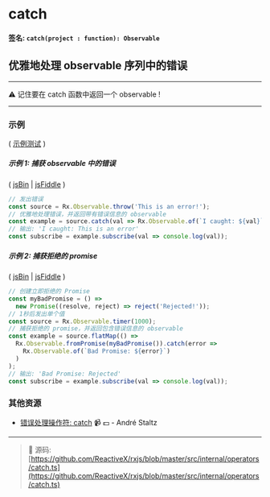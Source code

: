 # catch

#### 签名: `catch(project : function): Observable`

## 优雅地处理 observable 序列中的错误

---

:warning:  记住要在 catch 函数中返回一个 observable !

---

### 示例

( [示例测试](https://github.com/btroncone/learn-rxjs/blob/master/operators/specs/error_handling/catch-spec.ts) )

##### 示例 1: 捕获 observable 中的错误

( [jsBin](http://jsbin.com/porevoxelu/1/edit?js,console) |
[jsFiddle](https://jsfiddle.net/btroncone/wk4oLLqc/) )

```js
// 发出错误
const source = Rx.Observable.throw('This is an error!');
// 优雅地处理错误，并返回带有错误信息的 observable
const example = source.catch(val => Rx.Observable.of(`I caught: ${val}`));
// 输出: 'I caught: This is an error'
const subscribe = example.subscribe(val => console.log(val));
```

##### 示例 2: 捕获拒绝的 promise

( [jsBin](http://jsbin.com/rusaxubanu/1/edit?js,console) |
[jsFiddle](https://jsfiddle.net/btroncone/sLq92gLv/) )

```js
// 创建立即拒绝的 Promise
const myBadPromise = () =>
  new Promise((resolve, reject) => reject('Rejected!'));
// 1秒后发出单个值
const source = Rx.Observable.timer(1000);
// 捕获拒绝的 promise，并返回包含错误信息的 observable
const example = source.flatMap(() =>
  Rx.Observable.fromPromise(myBadPromise()).catch(error =>
    Rx.Observable.of(`Bad Promise: ${error}`)
  )
);
// 输出: 'Bad Promise: Rejected'
const subscribe = example.subscribe(val => console.log(val));
```


### 其他资源

* [错误处理操作符: catch](https://egghead.io/lessons/rxjs-error-handling-operator-catch?course=rxjs-beyond-the-basics-operators-in-depth) :video_camera: :dollar: - André Staltz

---
> :file_folder: 源码:  [https://github.com/ReactiveX/rxjs/blob/master/src/internal/operators/catch.ts](https://github.com/ReactiveX/rxjs/blob/master/src/internal/operators/catch.ts)
